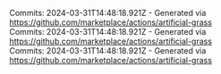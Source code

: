 Commits: 2024-03-31T14:48:18.921Z - Generated via https://github.com/marketplace/actions/artificial-grass
<br>
Commits: 2024-03-31T14:48:18.921Z - Generated via https://github.com/marketplace/actions/artificial-grass
<br>
Commits: 2024-03-31T14:48:18.921Z - Generated via https://github.com/marketplace/actions/artificial-grass
<br>
